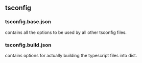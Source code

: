 
## tsconfig

### tsconfig.base.json
contains all the options to be used by all other tsconfig files.

### tsconfig.build.json
contains options for actually building the typescript files into dist.